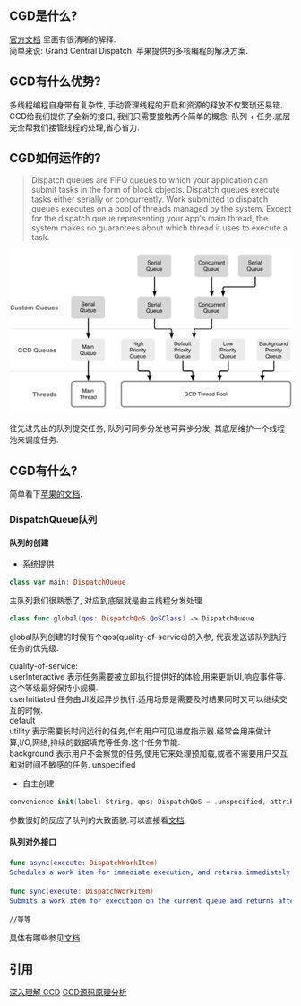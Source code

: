## CGD是什么?

[官方文档](https://developer.apple.com/documentation/dispatch) 里面有很清晰的解释.  
简单来说: Grand Central Dispatch. 苹果提供的多核编程的解决方案.  

## GCD有什么优势?

多线程编程自身带有复杂性, 手动管理线程的开启和资源的释放不仅繁琐还易错.  
GCD给我们提供了全新的接口, 我们只需要接触两个简单的概念: 队列 + 任务.底层完全帮我们接管线程的处理,省心省力.  

## CGD如何运作的?

> Dispatch queues are FIFO queues to which your application can submit tasks in the form of block objects. Dispatch queues execute tasks either serially or concurrently. Work submitted to dispatch queues executes on a pool of threads managed by the system. Except for the dispatch queue representing your app's main thread, the system makes no guarantees about which thread it uses to execute a task.  


![](https://raw.githubusercontent.com/HighmoreJx/BlogImage/master/gcd-queues%402x-82965db9.png)


往先进先出的队列提交任务, 队列可同步分发也可异步分发, 其底层维护一个线程池来调度任务.  

## CGD有什么?

简单看下[苹果的文档](https://developer.apple.com/documentation/dispatch).  

### DispatchQueue队列

#### 队列的创建

* 系统提供

```swift
class var main: DispatchQueue
```

主队列我们很熟悉了, 对应到底层就是由主线程分发处理.  
```swift
class func global(qos: DispatchQoS.QoSClass) -> DispatchQueue
```

global队列创建的时候有个qos(quality-of-service)的入参, 代表发送该队列执行任务的优先级.  

quality-of-service:  
userInteractive 表示任务需要被立即执行提供好的体验,用来更新UI,响应事件等.这个等级最好保持小规模.  
userInitiated 任务由UI发起异步执行.适用场景是需要及时结果同时又可以继续交互的时候.  
default  
utility 表示需要长时间运行的任务,伴有用户可见进度指示器.经常会用来做计算,I/O,网络,持续的数据填充等任务.这个任务节能.  
background 表示用户不会察觉的任务,使用它来处理预加载,或者不需要用户交互和对时间不敏感的任务. 
unspecified  

* 自主创建

```swift
convenience init(label: String, qos: DispatchQoS = .unspecified, attributes: DispatchQueue.Attributes = [], autoreleaseFrequency: DispatchQueue.AutoreleaseFrequency = .inherit, target: DispatchQueue? = nil)
```

参数很好的反应了队列的大致面貌.可以直接看[文档](https://developer.apple.com/documentation/dispatch/dispatchqueue/2300059-init).


#### 队列对外接口

```swift
func async(execute: DispatchWorkItem)
Schedules a work item for immediate execution, and returns immediately.

func sync(execute: DispatchWorkItem)
Submits a work item for execution on the current queue and returns after that block finishes executing.

//等等
```

具体有哪些参见[文档](https://developer.apple.com/documentation/dispatch/dispatchqueue)  

## 引用

[深入理解 GCD](https://bestswifter.com/deep-gcd/)
[GCD源码原理分析](https://juejin.im/post/5cbdb4b3f265da039257e1e9)

